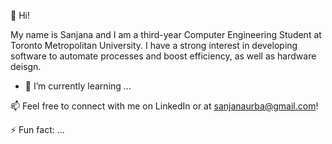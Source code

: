 👋 Hi!

My name is Sanjana and I am a third-year Computer Engineering Student at Toronto Metropolitan University. I have a strong interest in developing software to automate processes and boost efficiency, as well as hardware deisgn.

- 🌱 I’m currently learning ...


📫 Feel free to connect with me on LinkedIn or at sanjanaurba@gmail.com!

⚡ Fun fact: ...

<!---
sanjanaurba/sanjanaurba is a ✨ special ✨ repository because its `README.md` (this file) appears on your GitHub profile.
You can click the Preview link to take a look at your changes.
--->

